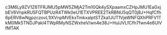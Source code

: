 c3M6Ly9ZV1Z6TFRJMU5pMW5ZMjA2Tm10Qk4ySXpaamxCZHpJMU1EaGxjbEV6VnpkRU5FQTBPUzR4TWk0eU1ETXVPREE2TkRBNU5qQT0j8J+HqfCfh6pERV8wNgpzczovL1lXVnpMVEkxTmkxalptSTZka1JUT1VjeWNFQXhPRFV1TkM0Mk5TNDJPakl4TWpRMyNSZWxheV/wn4e38J+HulJVLfCfh7fwn4e6UlVfMTAK